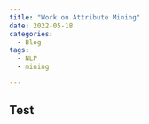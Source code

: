 ```yaml
---
title: "Work on Attribute Mining"
date: 2022-05-18
categories:
  - Blog
tags:
  - NLP
  - mining

---
```


## Test
